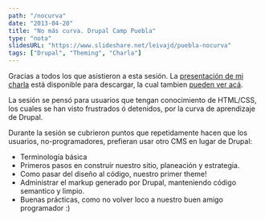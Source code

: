 ```yaml
---
path: "/nocurva"
date: "2013-04-20"
title: "No más curva. Drupal Camp Puebla"
type: "nota"
slidesURL: "https://www.slideshare.net/leivajd/puebla-nocurva"
tags: ["Drupal", "Theming", "Charla"]
---
```


Gracias a todos los que asistieron a esta sesión. La [presentación de mi charla](https://www.slideshare.net/leivajd/puebla-nocurva) está disponible para descargar, la cual tambien [pueden ver acá](https://www.slideshare.net/leivajd/puebla-nocurva).

La sesión se pensó para usuarios que tengan conocimiento de HTML/CSS, los cuales se han visto frustrados ó detenidos, por la curva de aprendizaje de Drupal.

Durante la sesión se cubrieron puntos que repetidamente hacen que los usuarios, no-programadores, prefieran usar otro CMS en lugar de Drupal:

- Terminología básica
- Primeros pasos en construir nuestro sitio, planeación y estrategia.
- Como pasar del diseño al código, nuestro primer theme!
- Administrar el markup generado por Drupal, manteniendo código semantico y limpio.
- Buenas prácticas, como no volver loco a nuestro buen amigo programador :)
